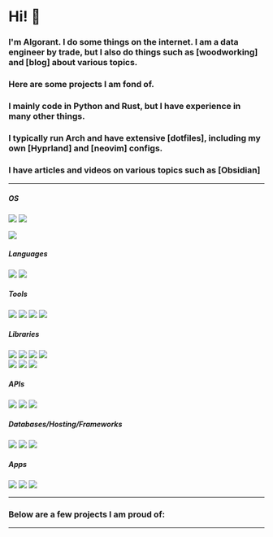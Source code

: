 <!--
**Algorant/Algorant** is a ✨ _special_ ✨ repository because its `README.md` (this file) appears on your GitHub profile.
-->

# Hi! 👋

### I'm Algorant. I do some things on the internet. I am a data engineer by trade, but I also do things such as [woodworking] and [blog] about various topics.

### Here are some projects I am fond of.


### I mainly code in Python and Rust, but I have experience in many other things.

### I typically run Arch and have extensive [dotfiles], including my own [Hyprland] and [neovim] configs.

### I have articles and videos on various topics such as [Obsidian]

---


<!--OS-->
##### OS
![](https://img.shields.io/badge/OS-Linux-informational?style=flat&logo=linux&logoColor=white&color=2bbc8a)
![](https://img.shields.io/badge/OS-Linux-informational?style=flat&logo=Arch_Linux&logoColor=white&color=2bbc8a)

![](https://img.shields.io/badge/OS-Windows-informational?style=flat&logo=windows&logoColor=white&color=2bbc8a)

<!--Languages-->
##### Languages
![](https://img.shields.io/badge/Code-Python-informational?style=flat&logo=python&logoColor=white&color=2bbc8a)
![](https://img.shields.io/badge/Shell-Bash-informational?style=flat&logo=gnu-bash&logoColor=white&color=2bbc8a)

<!--Tools-->
##### Tools
![](https://img.shields.io/badge/Tools-Atom-informational?style=flat&logo=atom&logoColor=white&color=2bbc8a)
![](https://img.shields.io/badge/Tools-Flask-informational?style=flat&logo=flask&logoColor=white&color=2bbc8a)
![](https://img.shields.io/badge/Tools-JupyterNotebooks-informational?style=flat&logo=jupyter&logoColor=white&color=2bbc8a)
![](https://img.shields.io/badge/Tools-Google_Colab-informational?style=flat&logo=googlecolab&logoColor=white&color=2bbc8a)

<!--Libraries-->
##### Libraries
![](https://img.shields.io/badge/Libraries-NumPy-informational?style=flat&logo=numpy&logoColor=white&color=2bbc8a)
![](https://img.shields.io/badge/Libraries-Pandas-informational?style=flat&logo=pandas&logoColor=white&color=2bbc8a)
![](https://img.shields.io/badge/Libraries-ScikitLearn-informational?style=flat&logo=scikit-learn&logoColor=white&color=2bbc8a)
![](https://img.shields.io/badge/Libraries-Keras-informational?style=flat&logo=keras&logoColor=white&color=2bbc8a) <br>
![](https://img.shields.io/badge/Libraries-TensorFlow-informational?style=flat&logo=tensorflow&logoColor=white&color=2bbc8a)
![](https://img.shields.io/badge/Libraries-Pytorch-informational?style=flat&logo=pytorch&logoColor=white&color=2bbc8a)
![](https://img.shields.io/badge/Libraries-OpenCV-informational?style=flat&logo=opencv&logoColor=white&color=2bbc8a)

<!--APIs-->
##### APIs
![](https://img.shields.io/badge/API-Reddit-informational?style=flat&logo=reddit&logoColor=white&color=2bbc8a)
![](https://img.shields.io/badge/API-Slack-informational?style=flat&logo=slack&logoColor=white&color=2bbc8a)
![](https://img.shields.io/badge/API-Twitter-informational?style=flat&logo=twitter&logoColor=white&color=2bbc8a)

<!--Frameworks-->
##### Databases/Hosting/Frameworks
![](https://img.shields.io/badge/Cloud-AWS-informational?style=flat&logo=amazon&logoColor=white&color=2bbc8a)
![](https://img.shields.io/badge/Database-PostgreSQL-informational?style=flat&logo=postgresql&logoColor=white&color=2bbc8a)
![](https://img.shields.io/badge/Container-Docker-informational?style=flat&logo=docker&logoColor=white&color=2bbc8a)

<!--Misc ADD ROAM, Bitcoin, Deluge HERE-->
##### Apps
![](https://img.shields.io/badge/Apps-Roam-informational?style=flat&logo=roamresearch&logoColor=white&color=2bbc8a)
![](https://img.shields.io/badge/Apps-Bitcoin-informational?style=flat&logo=bitcoin&logoColor=white&color=2bbc8a)
![](https://img.shields.io/badge/Apps-Canva-informational?style=flat&logo=canva&logoColor=white&color=2bbc8a)

---

### Below are a few projects I am proud of:
---
